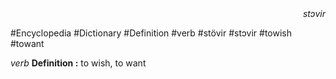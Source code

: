 
<div align="right"><i>stɔvir</i></div>

#Encyclopedia #Dictionary #Definition #verb #stövir #stɔvir #towish #towant

*verb*
**Definition :** to wish, to want
